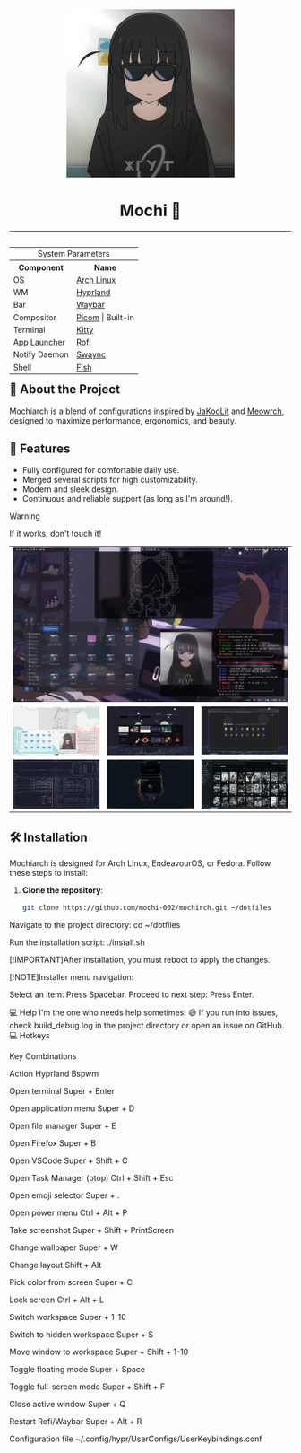 <div align="center">

<img src="assests/Bocchi_The_Goth.jpg" width="300px">

<h1>Mochi 🍡</h1>

</div>

---

<!-- INFORMATION -->

<table align="right">

<tr>
<td colspan="2" align="center">System Parameters</td>
</tr>

<tr>
<th>Component</th>
<th>Name</th>
</tr>

<tr>
<td>OS</td>
<td><a href="https://archlinux.org/">Arch Linux</a></td>
</tr>

<tr>
<td>WM</td>
<td><a href="https://hyprland.org/">Hyprland</a></td>
</tr>

<tr>
<td>Bar</td>
<td><a href="https://github.com/Alexays/Waybar">Waybar</a></td>
</tr>

<tr>
<td>Compositor</td>
<td><a href="https://github.com/yshui/picom">Picom</a> | Built-in</td>
</tr>

<tr>
<td>Terminal</td>
<td><a href="https://github.com/kovidgoyal/kitty">Kitty</a></td>
</tr>

<tr>
<td>App Launcher</td>
<td><a href="https://github.com/davatorium/rofi">Rofi</a></td>
</tr>

<tr>
<td>Notify Daemon</td>
<td><a href="https://github.com/ErikReider/SwayNotificationCenter">Swaync</a></td>
</tr>

<tr>
<td>Shell</td>
<td><a href="https://github.com/fish-shell/fish-shell">Fish</a></td>
</tr>

</table>

<div align="left">

## 📝 About the Project

Mochiarch is a blend of configurations inspired by <a href="https://github.com/JaKooLit/Hyprland-Dots">JaKooLit</a> and <a href="https://github.com/meowrch/meowrch">Meowrch</a>, designed to maximize performance, ergonomics, and beauty.

## 🚀 Features

- Fully configured for comfortable daily use.
- Merged several scripts for high customizability.
- Modern and sleek design.
- Continuous and reliable support (as long as I'm around!).

</div>

> [!WARNING]
> If it works, don't touch it!

<!-- IMAGES -->

<table align="center">

<tr>
<td colspan="4"><img src="assests/im1.png"></td>
</tr>

<tr>
<td colspan="1"><img src="assests/im2.png"></td>
<td colspan="1"><img src="assests/im3.png"></td>
<td colspan="1"><img src="assests/im4.png"></td>
</tr>

<tr>
<td colspan="1"><img src="assests/im5.png"></td>
<td colspan="1"><img src="assests/im6.png"></td>
<td colspan="1"><img src="assests/im7.png"></td>
</tr>

</table>

<!-- INSTALLATION -->

## 🛠 Installation

Mochiarch is designed for Arch Linux, EndeavourOS, or Fedora. Follow these steps to install:

1. **Clone the repository**:
   ```bash
   git clone https://github.com/mochi-002/mochirch.git ~/dotfiles


Navigate to the project directory:
cd ~/dotfiles


Run the installation script:
./install.sh




[!IMPORTANT]After installation, you must reboot to apply the changes.


[!NOTE]Installer menu navigation:

Select an item: Press Spacebar.
Proceed to next step: Press Enter.


💻 Help
I'm the one who needs help sometimes! 😅 If you run into issues, check build_debug.log in the project directory or open an issue on GitHub.
💻 Hotkeys



Key Combinations



Action
Hyprland
Bspwm



Open terminal
Super + Enter



Open application menu
Super + D



Open file manager
Super + E



Open Firefox
Super + B



Open VSCode
Super + Shift + C



Open Task Manager (btop)
Ctrl + Shift + Esc



Open emoji selector
Super + .



Open power menu
Ctrl + Alt + P



Take screenshot
Super + Shift + PrintScreen



Change wallpaper
Super + W



Change layout
Shift + Alt



Pick color from screen
Super + C



Lock screen
Ctrl + Alt + L



Switch workspace
Super + 1-10



Switch to hidden workspace
Super + S



Move window to workspace
Super + Shift + 1-10



Toggle floating mode
Super + Space



Toggle full-screen mode
Super + Shift + F



Close active window
Super + Q



Restart Rofi/Waybar
Super + Alt + R



Configuration file
~/.config/hypr/UserConfigs/UserKeybindings.conf



```